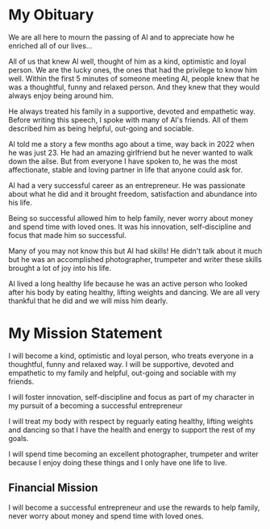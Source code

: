 ---
---

# My Obituary


We are all here to mourn the passing of Al and to appreciate how he enriched all of our lives...

All of us that knew Al well, thought of him as a kind, optimistic and loyal person. We are the lucky ones, the ones that had the privilege to know him well. Within the first 5 minutes of someone meeting Al, people knew that he was a thoughtful, funny and relaxed person. And they knew that they would always enjoy being around him.

He always treated his family in a supportive, devoted and empathetic way. Before writing this speech, I spoke with many of Al's friends. All of them described him as being helpful, out-going and sociable.

Al told me a story a few months ago about a time, way back in 2022 when he was just 23. He had an amazing girlfriend but he never wanted to walk down the ailse. But from everyone I have spoken to, he was the most affectionate, stable and loving partner in life that anyone could ask for.

Al had a very successful career as an entrepreneur. He was passionate about what he did and it brought freedom, satisfaction and abundance into his life.

Being so successful allowed him to help family, never worry about money and spend time with loved ones. It was his innovation, self-discipline and focus that made him so successful.

Many of you may not know this but Al had skills! He didn't talk about it much but he was an accomplished photographer, trumpeter and writer these skills brought a lot of joy into his life.

Al lived a long healthy life because he was an active person who looked after his body by eating healthy, lifting weights and dancing. We are all very thankful that he did and we will miss him dearly.


# My Mission Statement

I will become a kind, optimistic and loyal person, who treats everyone in a thoughtful, funny and relaxed way.
I will be supportive, devoted and empathetic to my family and helpful, out-going and sociable with my friends.

I will foster innovation, self-discipline and focus as part of my character in my pursuit of a becoming a successful entrepreneur

I will treat my body with respect by reguarly eating healthy, lifting weights and dancing so that I have the health and energy to support the rest of my goals.

I will spend time becoming an excellent photographer, trumpeter and writer because I enjoy doing these things and I only have one life to live.



## Financial Mission
I will become a successful entrepreneur and use the rewards to help family, never worry about money and spend time with loved ones.

